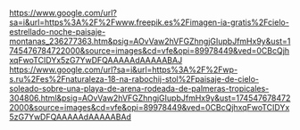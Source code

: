 https://www.google.com/url?sa=i&url=https%3A%2F%2Fwww.freepik.es%2Fimagen-ia-gratis%2Fcielo-estrellado-noche-paisaje-montanas_236277363.htm&psig=AOvVaw2hVFGZhngjGIupbJfmHx9y&ust=1745476784722000&source=images&cd=vfe&opi=89978449&ved=0CBcQjhxqFwoTCIDYx5zG7YwDFQAAAAAdAAAAABAJ
https://www.google.com/url?sa=i&url=https%3A%2F%2Fwp-s.ru%2Fes%2Fnaturaleza-18-na-rabochij-stol%2Fpaisaje-de-cielo-soleado-sobre-una-playa-de-arena-rodeada-de-palmeras-tropicales-304806.html&psig=AOvVaw2hVFGZhngjGIupbJfmHx9y&ust=1745476784722000&source=images&cd=vfe&opi=89978449&ved=0CBcQjhxqFwoTCIDYx5zG7YwDFQAAAAAdAAAAABAd

